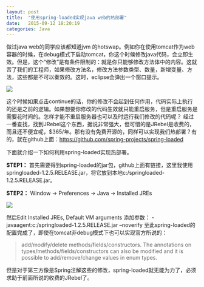 ```yaml
---
layout: post
title:  "使用spring-loaded实现java web的热部署"
date:   2015-09-12 18:20:19
categories: Java
---
```

做过java web的同学应该都知道jvm 的hotswap。例如你在使用tomcat作为web容器的时候，在debug模式下启动tomcat，你这个时候修改java代码，会立即生效。但是，这个“修改”是有条件限制的：就是你只能够修改方法体中的内容。这就苦了我们的工程师，如果修改方法名，修改方法参数类型、数量，新增变量、方法，这些都是不可以奏效的。这时，eclipse会弹出一个窗口提示。

![](https://rawgit.com/licaomeng/licaomeng.github.io/master/images/spring-loaded/1.jpg)

这个时候如果点击continue的话，你的修改不会起到任何作用，代码实际上执行的还是之前的逻辑。如果想要你修改的代码生效就只能重启服务，但是重启服务是需要花时间的。怎样才能不重启服务器也可以及时运行我们修改的代码呢？
经过一番查找，找到JRebel这个东西，据说非常强大，但可惜的是JRebel是收费的，而且还不便宜呢，$365/年。那有没有免费开源的，同样可以实现我们热部署？有的，就在github上面：https://github.com/spring-projects/spring-loaded

下面就介绍一下如何利用spring-loaded实现热部署。

**STEP1：**
首先需要得到spring-loaded的jar包，github上面有链接，这里我使用springloaded-1.2.5.RELEASE.jar，将它放到本地c:/springloaded-1.2.5.RELEASE.jar。

**STEP2：**
Window -> Preferences -> Java -> Installed JREs

![](https://rawgit.com/licaomeng/licaomeng.github.io/master/images/spring-loaded/2.jpg)


然后Edit Installed JREs, Default VM arguments 添加参数：
-javaagent:c:/springloaded-1.2.5.RELEASE.jar –noverify
至此spring-loaded的配置完成了，即使在tomcat非debug模式下也可以实现官方所说的：

>add/modify/delete methods/fields/constructors. The annotations on types/methods/fields/constructors can also be modified and it is possible to add/remove/change values in enum types.

但是对于第三方像是Spring注解这些的修改，spring-loaded就无能为力了，必须求助于前面所说的收费的JRebel了。
